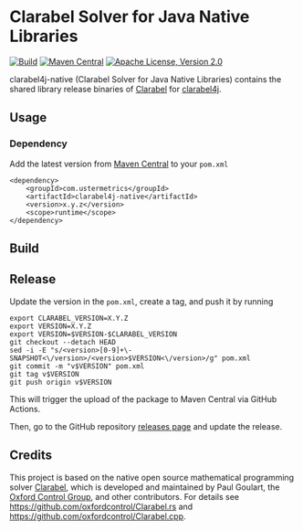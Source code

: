 # Clarabel Solver for Java Native Libraries

[![Build](https://github.com/atraplet/clarabel4j-native/actions/workflows/build.yml/badge.svg)](https://github.com/atraplet/clarabel4j-native/actions/workflows/build.yml)
[![Maven Central](https://img.shields.io/maven-central/v/com.ustermetrics/clarabel4j-native)](https://central.sonatype.com/artifact/com.ustermetrics/clarabel4j-native)
[![Apache License, Version 2.0](https://img.shields.io/badge/License-Apache_2.0-blue.svg)](https://github.com/atraplet/clarabel4j-native/blob/master/LICENSE)

clarabel4j-native (Clarabel Solver for Java Native Libraries) contains the shared library release binaries
of [Clarabel](https://clarabel.org) for [clarabel4j](https://github.com/atraplet/clarabel4j).

## Usage

### Dependency

Add the latest version from [Maven Central](https://central.sonatype.com/artifact/com.ustermetrics/clarabel4j-native) to
your `pom.xml`

```
<dependency>
    <groupId>com.ustermetrics</groupId>
    <artifactId>clarabel4j-native</artifactId>
    <version>x.y.z</version>
    <scope>runtime</scope>
</dependency>
```

## Build

## Release

Update the version in the `pom.xml`, create a tag, and push it by running

```
export CLARABEL_VERSION=X.Y.Z
export VERSION=X.Y.Z
export VERSION=$VERSION-$CLARABEL_VERSION
git checkout --detach HEAD
sed -i -E "s/<version>[0-9]+\-SNAPSHOT<\/version>/<version>$VERSION<\/version>/g" pom.xml
git commit -m "v$VERSION" pom.xml
git tag v$VERSION
git push origin v$VERSION
```

This will trigger the upload of the package to Maven Central via GitHub Actions.

Then, go to the GitHub repository [releases page](https://github.com/atraplet/clarabel4j-native/releases) and update the
release.

## Credits

This project is based on the native open source mathematical programming
solver [Clarabel](https://clarabel.org), which is developed and maintained by Paul Goulart,
the [Oxford Control Group](http://www.eng.ox.ac.uk/control), and
other contributors. For details see https://github.com/oxfordcontrol/Clarabel.rs and
https://github.com/oxfordcontrol/Clarabel.cpp.

